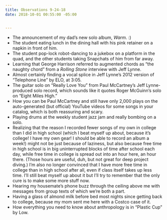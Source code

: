 ```yaml
---
title: Observations 9-24-18
date: 2018-10-01 00:55:00 -05:00


---
```


- The announcement of my dad’s new solo album, *Warm*. :)
- The student eating lunch in the dining hall with his pink retainer on a napkin in front of him.
- The student pop-lock robot-dancing to a jukebox on a platform in the quad, and the other students taking Snapchats of him from far away.
- Learning that George Harrison referred to augmented chords as “the naughty chord” from a *Rolling Stone* interview with Jeff Lynne.
- Almost certainly finding a vocal splice in Jeff Lynne’s 2012 version of “Telephone Line” by ELO, at 3:05.
- The guitar solo on “Really Love You” from Paul McCartney’s Jeff Lynne-produced solo record, which sounds like it quotes Roger McGuinn’s solo on “Eight Miles High.”
- How you can be Paul McCartney and still have only 2,000 plays on the auto-generated (but official) YouTube videos for some songs in your catalog, which is both reassuring and scary.
- Playing drums at the weekly student jazz jam and really bombing on a solo.
- Realizing that the reason I recorded fewer songs of my own in college than I did in high school (which I beat myself up about, because it’s college! I have my own gear! I should be able to record an album a week!) might not be just because of laziness, but also because free time in high school is in big uninterrupted blocks of time after school each day, while free time in college is spread out into an hour here, an hour there. (Those hours are useful, duh, but not great for deep project diving.) I’m also no longer convinced that I have more free time in college than in high school after all, even if class itself takes up less time. I’ll still beat myself up about it but I’ll try to remember that the only cure is to make some more stuff now.
- Hearing my housemate’s phone buzz through the ceiling above me with messages from group texts of which we’re both a part.
- Having a glass of almond milk before bed most nights since getting back to college, because my mom sent me here with a Costco case of it.
- How everything you need to know about anthropology is in “Plastic Cup” by Low.